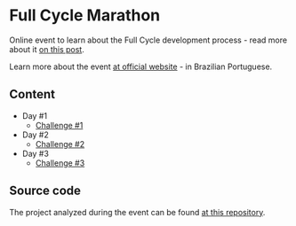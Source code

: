 # Full Cycle Marathon

Online event to learn about the Full Cycle development process - read more about it [on this post](https://netflixtechblog.com/full-cycle-developers-at-netflix-a08c31f83249).

Learn more about the event [at official website](https://maratona.fullcycle.com.br/) - in Brazilian Portuguese.

## Content

- Day #1
  - [Challenge #1](./challenge-1/README.md)
- Day #2
  - [Challenge #2](./challenge-2/README.md)
- Day #3
  - [Challenge #3](./challenge-3/README.md)

## Source code

The project analyzed during the event can be found [at this repository](https://github.com/codeedu/maratona-fullcycle-4).
